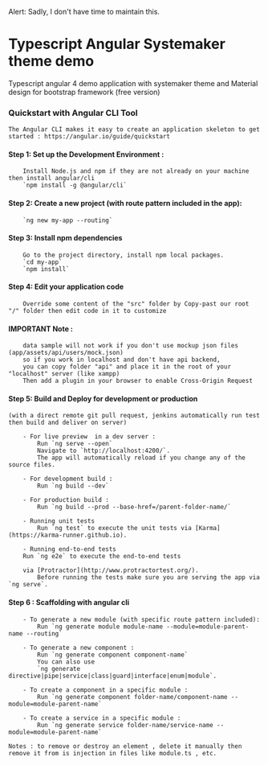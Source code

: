 Alert: Sadly, I don't have time to maintain this.

Typescript Angular Systemaker theme demo
========================
Typescript angular 4 demo application with systemaker theme and Material design for bootstrap framework (free version)

### Quickstart with Angular CLI Tool
	The Angular CLI makes it easy to create an application skeleton to get started : https://angular.io/guide/quickstart

#### Step 1: Set up the Development Environment : 
		Install Node.js and npm if they are not already on your machine then install angular/cli
		`npm install -g @angular/cli`
			
#### Step 2: Create a new project (with route pattern included in the app):
		`ng new my-app --routing`

#### Step 3: Install npm dependencies
		Go to the project directory, install npm local packages.
		`cd my-app`
		`npm install`

#### Step 4: Edit your application code 
		Override some content of the "src" folder by Copy-past our root "/" folder then edit code in it to customize
#### IMPORTANT Note :
		data sample will not work if you don't use mockup json files (app/assets/api/users/mock.json) 
		so if you work in localhost and don't have api backend, 
		you can copy folder "api" and place it in the root of your "localhost" server (like xampp)
		Then add a plugin in your browser to enable Cross-Origin Request
			
#### Step 5: Build and Deploy for development or production
	(with a direct remote git pull request, jenkins automatically run test then build and deliver on server)

		- For live preview  in a dev server :
			Run `ng serve --open`
			Navigate to `http://localhost:4200/`. 
			The app will automatically reload if you change any of the source files.

		- For development build :
			Run `ng build --dev`
			
		- For production build :
			Run `ng build --prod --base-href=/parent-folder-name/`
			
		- Running unit tests
			Run `ng test` to execute the unit tests via [Karma](https://karma-runner.github.io).

		- Running end-to-end tests
		Run `ng e2e` to execute the end-to-end tests 
		
		via [Protractor](http://www.protractortest.org/).
			Before running the tests make sure you are serving the app via `ng serve`.

#### Step 6 : Scaffolding with angular cli	

		- To generate a new module (with specific route pattern included):
			Run `ng generate module module-name --module=module-parent-name --routing`

		- To generate a new component :
			Run `ng generate component component-name` 
			You can also use 
			`ng generate directive|pipe|service|class|guard|interface|enum|module`.

		- To create a component in a specific module :
			Run `ng generate component folder-name/component-name --module=module-parent-name`

		- To create a service in a specific module :
			Run `ng generate service folder-name/service-name --module=module-parent-name`

	Notes : to remove or destroy an element , delete it manually then remove it from is injection in files like module.ts , etc.


